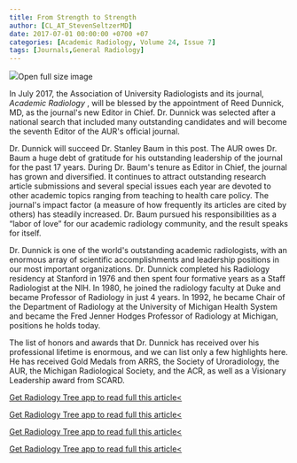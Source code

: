 ```yaml
---
title: From Strength to Strength
author: [CL_AT_StevenSeltzerMD]
date: 2017-07-01 00:00:00 +0700 +07
categories: [Academic Radiology, Volume 24, Issue 7]
tags: [Journals,General Radiology]
---
```

![](https://d1niluoi1dd30v.cloudfront.net/10766332/S1076633217X00068/S1076633217301848/xacra3997-fig-5001.jpg?Signature=WomsfQ7pTXOky6%7EbhGq5QhY-XlZ0dgIjyl2xNQ9zf8UUSXYU0Z8Z%7EmYNAll73222NFFS4Df01W75DB-u2ztm4KFJheBl0uts553ZZBRF%7EAQRIzOtKkARu5TIfHDBP0Kp2Xs3I2OzAsZdn%7EVoFlXHzohFKcsk2T9PtBqyKpwZqS0_&Expires=1669597496&Key-Pair-Id=APKAICLNFGBCWWYGVIZQ)Open full size image

In July 2017, the Association of University Radiologists and its journal, _Academic Radiology_ , will be blessed by the appointment of Reed Dunnick, MD, as the journal's new Editor in Chief. Dr. Dunnick was selected after a national search that included many outstanding candidates and will become the seventh Editor of the AUR's official journal.

Dr. Dunnick will succeed Dr. Stanley Baum in this post. The AUR owes Dr. Baum a huge debt of gratitude for his outstanding leadership of the journal for the past 17 years. During Dr. Baum's tenure as Editor in Chief, the journal has grown and diversified. It continues to attract outstanding research article submissions and several special issues each year are devoted to other academic topics ranging from teaching to health care policy. The journal's impact factor (a measure of how frequently its articles are cited by others) has steadily increased. Dr. Baum pursued his responsibilities as a “labor of love” for our academic radiology community, and the result speaks for itself.

Dr. Dunnick is one of the world's outstanding academic radiologists, with an enormous array of scientific accomplishments and leadership positions in our most important organizations. Dr. Dunnick completed his Radiology residency at Stanford in 1976 and then spent four formative years as a Staff Radiologist at the NIH. In 1980, he joined the radiology faculty at Duke and became Professor of Radiology in just 4 years. In 1992, he became Chair of the Department of Radiology at the University of Michigan Health System and became the Fred Jenner Hodges Professor of Radiology at Michigan, positions he holds today.

The list of honors and awards that Dr. Dunnick has received over his professional lifetime is enormous, and we can list only a few highlights here. He has received Gold Medals from ARRS, the Society of Uroradiology, the AUR, the Michigan Radiological Society, and the ACR, as well as a Visionary Leadership award from SCARD.

[Get Radiology Tree app to read full this article<](https://clinicalpub.com/app)

[Get Radiology Tree app to read full this article<](https://clinicalpub.com/app)

[Get Radiology Tree app to read full this article<](https://clinicalpub.com/app)

[Get Radiology Tree app to read full this article<](https://clinicalpub.com/app)
